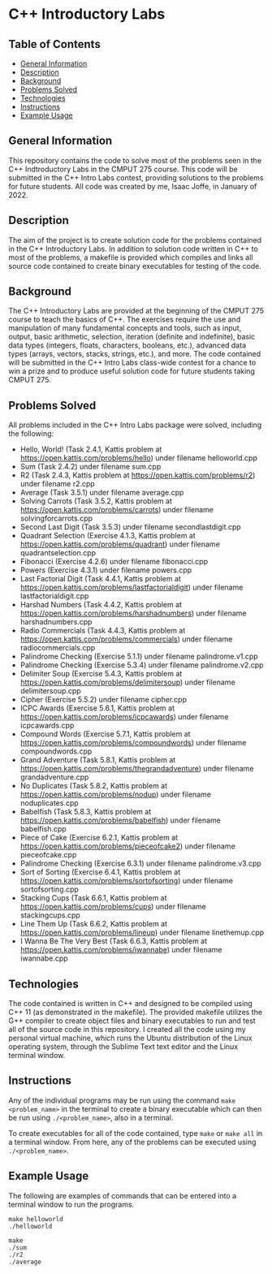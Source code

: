 # C++ Introductory Labs

## Table of Contents
* [General Information](#general-information)
* [Description](#description)
* [Background](#background)
* [Problems Solved](#problems-solved)
* [Technologies](#technologies)
* [Instructions](#instructions)
* [Example Usage](#example-usage)

## General Information
This repository contains the code to solve most of the problems seen in the C++ Indtroductory Labs in the CMPUT 275 course. This code will be submitted in the C++ Intro Labs contest, providing solutions to the problems for future students. All code was created by me, Isaac Joffe, in January of 2022.

## Description
The aim of the project is to create solution code for the problems contained in the C++ Introductory Labs. In addition to solution code written in C++ to most of the problems, a makefile is provided which compiles and links all source code contained to create binary executables for testing of the code.

## Background
The C++ Introductory Labs are provided at the beginning of the CMPUT 275 course to teach the basics of C++. The exercises require the use and manipulation of many fundamental concepts and tools, such as input, output, basic arithmetic, selection, iteration (definite and indefinite), basic data types (integers, floats, characters, booleans, etc.), advanced data types (arrays, vectors, stacks, strings, etc.), and more. The code contained will be submitted in the C++ Intro Labs class-wide contest for a chance to win a prize and to produce useful solution code for future students taking CMPUT 275.

## Problems Solved
All problems included in the C++ Intro Labs package were solved, including the following:
* Hello, World! (Task 2.4.1, Kattis problem at https://open.kattis.com/problems/hello) under filename helloworld.cpp
* Sum (Task 2.4.2) under filename sum.cpp
* R2 (Task 2.4.3, Kattis problem at https://open.kattis.com/problems/r2) under filename r2.cpp
* Average (Task 3.5.1) under filename average.cpp
* Solving Carrots (Task 3.5.2, Kattis problem at https://open.kattis.com/problems/carrots) under filename solvingforcarrots.cpp
* Second Last Digit (Task 3.5.3) under filename secondlastdigit.cpp
* Quadrant Selection (Exercise 4.1.3, Kattis problem at https://open.kattis.com/problems/quadrant) under filename quadrantselection.cpp
* Fibonacci (Exercise 4.2.6) under filename fibonacci.cpp
* Powers (Exercise 4.3.1) under filename powers.cpp
* Last Factorial Digit (Task 4.4.1, Kattis problem at https://open.kattis.com/problems/lastfactorialdigit) under filename lastfactorialdigit.cpp
* Harshad Numbers (Task 4.4.2, Kattis problem at https://open.kattis.com/problems/harshadnumbers) under filename harshadnumbers.cpp
* Radio Commercials (Task 4.4.3, Kattis problem at https://open.kattis.com/problems/commercials) under filename radiocommercials.cpp
* Palindrome Checking (Exercise 5.1.1) under filename palindrome.v1.cpp
* Palindrome Checking (Exercise 5.3.4) under filename palindrome.v2.cpp
* Delimiter Soup (Exercise 5.4.3, Kattis problem at https://open.kattis.com/problems/delimitersoup) under filename delimitersoup.cpp
* Cipher (Exercise 5.5.2) under filename cipher.cpp
* ICPC Awards (Exercise 5.6.1, Kattis problem at https://open.kattis.com/problems/icpcawards) under filename icpcawards.cpp
* Compound Words (Exercise 5.7.1, Kattis problem at https://open.kattis.com/problems/compoundwords) under filename compoundwords.cpp
* Grand Adventure (Task 5.8.1, Kattis problem at https://open.kattis.com/problems/thegrandadventure) under filename grandadventure.cpp
* No Duplicates (Task 5.8.2, Kattis problem at https://open.kattis.com/problems/nodup) under filename noduplicates.cpp
* Babelfish (Task 5.8.3, Kattis problem at https://open.kattis.com/problems/babelfish) under filename babelfish.cpp
* Piece of Cake (Exercise 6.2.1, Kattis problem at https://open.kattis.com/problems/pieceofcake2) under filename pieceofcake.cpp
* Palindrome Checking (Exercise 6.3.1) under filename palindrome.v3.cpp
* Sort of Sorting (Exercise 6.4.1, Kattis problem at https://open.kattis.com/problems/sortofsorting) under filename sortofsorting.cpp
* Stacking Cups (Task 6.6.1, Kattis problem at https://open.kattis.com/problems/cups) under filename stackingcups.cpp
* Line Them Up (Task 6.6.2, Kattis problem at https://open.kattis.com/problems/lineup) under filename linethemup.cpp
* I Wanna Be The Very Best (Task 6.6.3, Kattis problem at https://open.kattis.com/problems/iwannabe) under filename iwannabe.cpp

## Technologies
The code contained is written in C++ and designed to be compiled using C++ 11 (as demonstrated in the makefile). The provided makefile utilizes the G++ compiler to create object files and binary executables to run and test all of the source code in this repository. I created all the code using my personal virtual machine, which runs the Ubuntu distribution of the Linux operating system, through the Sublime Text text editor and the Linux terminal window.

## Instructions
Any of the individual programs may be run using the command `make <problem_name>` in the terminal to create a binary executable which can then be run using `./<problem_name>`, also in a terminal.

To create executables for all of the code contained, type `make` or `make all` in a terminal window. From here, any of the problems can be executed using `./<problem_name>`.

## Example Usage
The following are examples of commands that can be entered into a terminal window to run the programs.
```
make helloworld
./helloworld
```
```
make
./sum
./r2
./average
```
